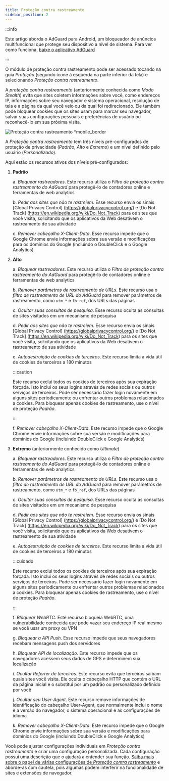 ```yaml
---
title: Proteção contra rastreamento
sidebar_position: 2
---
```


:::info

Este artigo aborda o AdGuard para Android, um bloqueador de anúncios multifuncional que protege seu dispositivo a nível de sistema. Para ver como funciona, [baixe o aplicativo AdGuard](https://agrd.io/download-kb-adblock)

:::

O módulo de proteção contra rastreamento pode ser acessado tocando na guia _Proteção_ (segundo ícone à esquerda na parte inferior da tela) e selecionando _Proteção contra rastreamento_.

A _proteção contra rastreamento_ (anteriormente conhecida como _Modo Stealth_) evita que sites coletem informações sobre você, como endereços IP, informações sobre seu navegador e sistema operacional, resolução de tela e a página da qual você veio ou da qual foi redirecionado. Ele também pode bloquear cookies que os sites usam para marcar seu navegador, salvar suas configurações pessoais e preferências de usuário ou reconhecê-lo em sua próxima visita.

![Proteção contra rastreamento \*mobile_border](https://cdn.adtidy.org/blog/new/y5fuztracking_protection.png)

A _Proteção contra rastreamento_ tem três níveis pré-configurados de proteção de privacidade (_Padrão_, _Alto_ e _Extremo_) e um nível definido pelo usuário (_Personalizado_).

Aqui estão os recursos ativos dos níveis pré-configurados:

1. **Padrão**

   a. _Bloquear rastreadores_. Este recurso utiliza o _Filtro de proteção contra rastreamento do AdGuard_ para protegê-lo de contadores online e ferramentas de web analytics

   b. _Pedir aos sites que não te rastreiem_. Esse recurso envia os sinais [Global Privacy Control] (https://globalprivacycontrol.org/) e [Do Not Track] (https://en.wikipedia.org/wiki/Do_Not_Track) para os sites que você visita, solicitando que os aplicativos da Web desativem o rastreamento de sua atividade

   c. _Remover cabeçalho X-Client-Data_. Esse recurso impede que o Google Chrome envie informações sobre sua versão e modificações para os domínios do Google (incluindo o DoubleClick e o Google Analytics)

2. **Alto**

   a. _Bloquear rastreadores_. Este recurso utiliza o _Filtro de proteção contra rastreamento do AdGuard_ para protegê-lo de contadores online e ferramentas de web analytics

   b. _Remover parâmetros de rastreamento de URLs_. Este recurso usa o _filtro de rastreamento de URL do AdGuard_ para remover parâmetros de rastreamento, como `utm_*` e `fb_ref`, dos URLs das páginas

   c. _Ocultar suas consultas de pesquisa_. Esse recurso oculta as consultas de sites visitados em um mecanismo de pesquisa

   d. _Pedir aos sites que não te rastreiem_. Esse recurso envia os sinais [Global Privacy Control] (https://globalprivacycontrol.org/) e [Do Not Track] (https://en.wikipedia.org/wiki/Do_Not_Track) para os sites que você visita, solicitando que os aplicativos da Web desativem o rastreamento de sua atividade

   e. _Autodestruição de cookies de terceiros_. Este recurso limita a vida útil de cookies de terceiros a 180 minutos

   :::caution

   Este recurso exclui todos os cookies de terceiros após sua expiração forçada. Isto inclui os seus logins através de redes sociais ou outros serviços de terceiros. Pode ser necessário fazer login novamente em alguns sites periodicamente ou enfrentar outros problemas relacionados a cookies. Para bloquear apenas cookies de rastreamento, use o nível de proteção _Padrão_.

   :::

   f. _Remover cabeçalho X-Client-Data_. Este recurso impede que o Google Chrome envie informações sobre sua versão e modificações para domínios do Google (incluindo DoubleClick e Google Analytics)

3. **Extremo** (anteriormente conhecido como _Ultimate_)

   a. _Bloquear rastreadores_. Este recurso utiliza o _Filtro de proteção contra rastreamento do AdGuard_ para protegê-lo de contadores online e ferramentas de web analytics

   b. _Remover parâmetros de rastreamento de URLs_. Este recurso usa o _filtro de rastreamento de URL do AdGuard_ para remover parâmetros de rastreamento, como `utm_*` e `fb_ref`, dos URLs das páginas

   c. _Ocultar suas consultas de pesquisa_. Esse recurso oculta as consultas de sites visitados em um mecanismo de pesquisa

   d. _Pedir aos sites que não te rastreiem_. Esse recurso envia os sinais [Global Privacy Control] (https://globalprivacycontrol.org/) e [Do Not Track] (https://en.wikipedia.org/wiki/Do_Not_Track) para os sites que você visita, solicitando que os aplicativos da Web desativem o rastreamento de sua atividade

   e. _Autodestruição de cookies de terceiros_. Este recurso limita a vida útil de cookies de terceiros a 180 minutos

   :::cuidado

   Este recurso exclui todos os cookies de terceiros após sua expiração forçada. Isto inclui os seus logins através de redes sociais ou outros serviços de terceiros. Pode ser necessário fazer login novamente em alguns sites periodicamente ou enfrentar outros problemas relacionados a cookies. Para bloquear apenas cookies de rastreamento, use o nível de proteção _Padrão_.

   :::

   f. _Bloquear WebRTC_. Este recurso bloqueia WebRTC, uma vulnerabilidade conhecida que pode vazar seu endereço IP real mesmo se você usar um proxy ou VPN

   g. _Bloquear a API Push_. Esse recurso impede que seus navegadores recebam mensagens push dos servidores

   h. _Bloquear API de localização_. Este recurso impede que os navegadores acessem seus dados de GPS e determinem sua localização

   i. _Ocultar Referrer de terceiros_. Este recurso evita que terceiros saibam quais sites você visita. Ele oculta o cabeçalho HTTP que contém o URL da página inicial e o substitui por um padrão ou personalizado definido por você

   j. _Ocultar seu User-Agent_. Este recurso remove informações de identificação do cabeçalho User-Agent, que normalmente inclui o nome e a versão do navegador, o sistema operacional e as configurações de idioma

   k. _Remover cabeçalho X-Client-Data_. Este recurso impede que o Google Chrome envie informações sobre sua versão e modificações para domínios do Google (incluindo DoubleClick e Google Analytics)

Você pode ajustar configurações individuais em _Proteção contra rastreamento_ e criar uma configuração personalizada. Cada configuração possui uma descrição que o ajudará a entender sua função. [Saiba mais sobre o papel de várias configurações de _Proteção contra rastreamento_](/general/stealth-mode) e aborde-as com cautela, pois algumas podem interferir na funcionalidade de sites e extensões de navegador.

